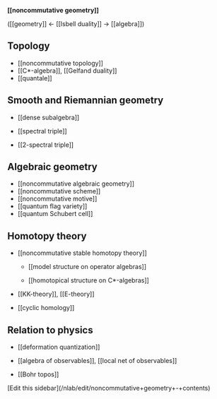 
**[[noncommutative geometry]]**

([[geometry]] $\leftarrow$ [[Isbell duality]] $\to$ [[algebra]])

## Topology

* [[noncommutative topology]]
* [[C*-algebra]], [[Gelfand duality]]
* [[quantale]]

## Smooth and Riemannian geometry

* [[dense subalgebra]]

* [[spectral triple]]

* [[2-spectral triple]]

## Algebraic geometry

* [[noncommutative algebraic geometry]]
* [[noncommutative scheme]]
* [[noncommutative motive]]
* [[quantum flag variety]]
* [[quantum Schubert cell]]

## Homotopy theory

* [[noncommutative stable homotopy theory]]

  * [[model structure on operator algebras]]

  * [[homotopical structure on C*-algebras]]

* [[KK-theory]], [[E-theory]]
* [[cyclic homology]]

## Relation to physics

* [[deformation quantization]]

* [[algebra of observables]], [[local net of observables]]

* [[Bohr topos]]

<div markdown="1">[Edit this sidebar](/nlab/edit/noncommutative+geometry+-+contents)</div>
